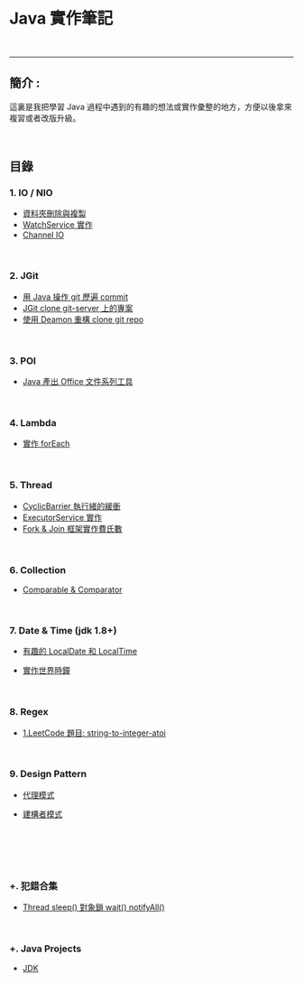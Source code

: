 # Java 實作筆記

<br>

--------------------------


## 簡介 :

這裏是我把學習 Java 過程中遇到的有趣的想法或實作彙整的地方，方便以後拿來複習或者改版升級。

<br>

## 目錄

### 1. IO / NIO

* [資料夾刪除與複製](./IO/資料夾刪除與複製/README.md)
* [WatchService 實作](./IO/WatchService實作/README.md)
* [Channel IO](./IO/Channel_IO/.README.md)

<br>

### 2. JGit

* [用 Java 操作 git 歷遍 commit](./JGit/JGitWalkCommit/README.md)
* [JGit clone git-server 上的專案](./JGit/JGitCloneRepo/README.md)
* [使用 Deamon 重構 clone git repo](./JGit/DeamonRefactor/README.md)

<br>

### 3. POI

* [Java 產出 Office 文件系列工具](./POI/README.md)

<br>

### 4. Lambda

* [實作 forEach](./Lambda/實作forEach/README.md)

<br>


### 5. Thread

* [CyclicBarrier 執行緒的緩衝](./Thread/CyclicBarrier/README.md)
* [ExecutorService 實作](./Thread/ExecutorService/README.md)
* [Fork & Join 框架實作費氏數](./Thread/Fork&Join/README.md)

<br>

### 6. Collection

* [Comparable & Comparator](./Collection/Comparable&Comparator/README.md)

<br>

### 7. Date & Time (jdk 1.8+)

* [有趣的 LocalDate 和 LocalTime](./Date&Time/LocalDate&LocalTime/README.md)

* [實作世界時鐘](./Date&Time/WorldClock/README.md)

<br>

### 8. Regex

* [1.LeetCode 題目: string-to-integer-atoi](./Regex/atio/README.md)

<br>

### 9. Design Pattern

* [代理模式](./DesignPattern/ProxyMode/RRADME.md)

* [建構者模式](./DesignPattern/builderPattern/README.md)



<br>
<br>
<br>
<br>

 ### +. 犯錯合集

 * [Thread sleep() 對象鎖 wait() notifyAll()](./MistakeCollection/ThreadMistake.md)

 <br>

 ### +. Java Projects

 * [JDK]()
